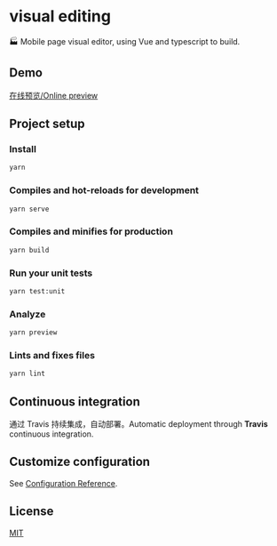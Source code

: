 # visual editing

:factory: Mobile page visual editor, using Vue and typescript to build.

## Demo

[在线预览/Online preview](https://typeofnan.github.io/visual-editing)

## Project setup

### Install

``` bash
yarn
```

### Compiles and hot-reloads for development

``` bash
yarn serve
```

### Compiles and minifies for production

``` bash
yarn build
```

### Run your unit tests

``` bash
yarn test:unit
```

### Analyze

``` bash
yarn preview
```

### Lints and fixes files

``` bash
yarn lint
```

## Continuous integration

通过 Travis 持续集成，自动部署。Automatic deployment through **Travis** continuous integration.

## Customize configuration
See [Configuration Reference](https://cli.vuejs.org/config/).

## License

[MIT](https://opensource.org/licenses/MIT)
